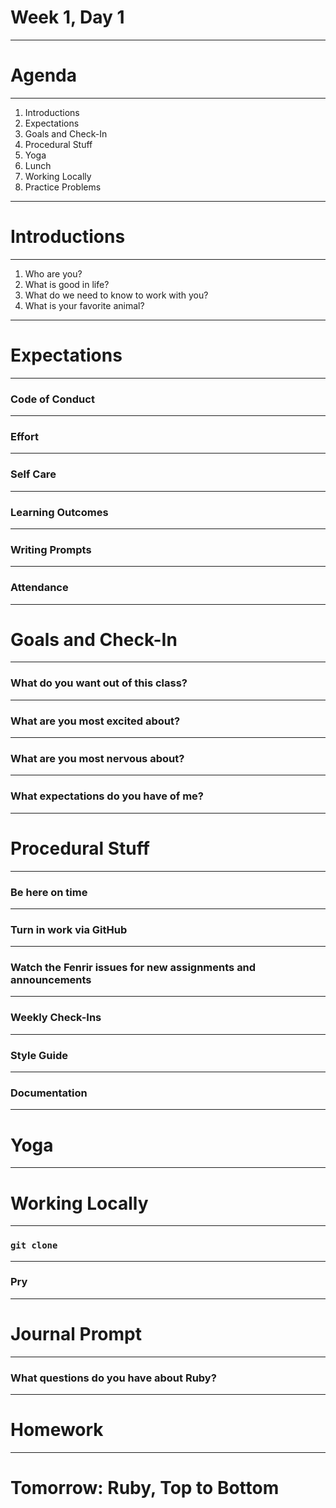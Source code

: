 # Week 1, Day 1

---

# Agenda

---

1. Introductions
2. Expectations
2. Goals and Check-In
3. Procedural Stuff
4. Yoga
5. Lunch
6. Working Locally
7. Practice Problems

---

# Introductions

---

1. Who are you?
2. What is good in life?
3. What do we need to know to work with you?
4. What is your favorite animal?

---

# Expectations

---

### Code of Conduct

---

### Effort

---

### Self Care

---

### Learning Outcomes

---

### Writing Prompts

---

### Attendance

---

# Goals and Check-In

---

### What do you want out of this class?

---

### What are you most excited about?

---

### What are you most nervous about?

---

### What expectations do you have of me?

---

# Procedural Stuff

---

### Be here on time

---

### Turn in work via GitHub

---

### Watch the Fenrir issues for new assignments and announcements

---

### Weekly Check-Ins

---

### Style Guide

---

### Documentation

---

# Yoga

---

# Working Locally

---

### `git clone`

---

### Pry

---

# Journal Prompt

---

### What questions do you have about Ruby?

---

# Homework

---

# Tomorrow: Ruby, Top to Bottom
